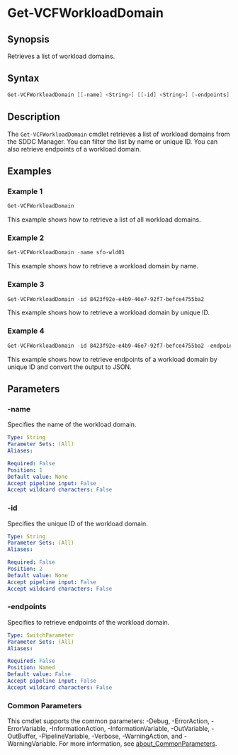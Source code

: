 # Get-VCFWorkloadDomain

## Synopsis

Retrieves a list of workload domains.

## Syntax

```powershell
Get-VCFWorkloadDomain [[-name] <String>] [[-id] <String>] [-endpoints] [<CommonParameters>]
```

## Description

The `Get-VCFWorkloadDomain` cmdlet retrieves a list of workload domains from the SDDC Manager. You can filter the list by name or unique ID. You can also retrieve endpoints of a workload domain.

## Examples

### Example 1

```powershell
Get-VCFWorkloadDomain
```

This example shows how to retrieve a list of all workload domains.

### Example 2

```powershell
Get-VCFWorkloadDomain -name sfo-wld01
```

This example shows how to retrieve a workload domain by name.

### Example 3

```powershell
Get-VCFWorkloadDomain -id 8423f92e-e4b9-46e7-92f7-befce4755ba2
```

This example shows how to retrieve a workload domain by unique ID.

### Example 4

```powershell
Get-VCFWorkloadDomain -id 8423f92e-e4b9-46e7-92f7-befce4755ba2 -endpoints | ConvertTo-Json
```

This example shows how to retrieve endpoints of a workload domain by unique ID and convert the output to JSON.

## Parameters

### -name

Specifies the name of the workload domain.

```yaml
Type: String
Parameter Sets: (All)
Aliases:

Required: False
Position: 1
Default value: None
Accept pipeline input: False
Accept wildcard characters: False
```

### -id

Specifies the unique ID of the workload domain.

```yaml
Type: String
Parameter Sets: (All)
Aliases:

Required: False
Position: 2
Default value: None
Accept pipeline input: False
Accept wildcard characters: False
```

### -endpoints

Specifies to retrieve endpoints of the workload domain.

```yaml
Type: SwitchParameter
Parameter Sets: (All)
Aliases:

Required: False
Position: Named
Default value: False
Accept pipeline input: False
Accept wildcard characters: False
```

### Common Parameters

This cmdlet supports the common parameters: -Debug, -ErrorAction, -ErrorVariable, -InformationAction, -InformationVariable, -OutVariable, -OutBuffer, -PipelineVariable, -Verbose, -WarningAction, and -WarningVariable. For more information, see [about_CommonParameters](http://go.microsoft.com/fwlink/?LinkID=113216).
